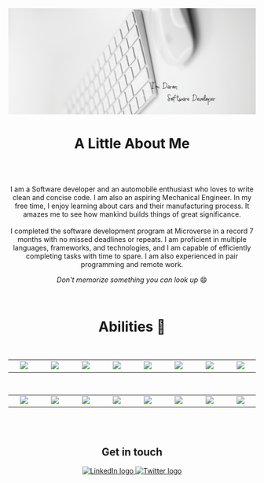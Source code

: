 <!--
**Daron976/Daron976** is a ✨ _special_ ✨ repository because its `README.md` (this file) appears on your GitHub profile.

Here are some ideas to get you started:

- 🔭 I’m currently working on ...
- 🌱 I’m currently learning ...
- 👯 I’m looking to collaborate on ...
- 🤔 I’m looking for help with ...
- 💬 Ask me about ...
- 📫 How to reach me: ...
- 😄 Pronouns: ...
- ⚡ Fun fact: ...
-->
<div align="center">
  <img src="https://github.com/Daron976/Daron976/blob/main/background.jpg?raw=true"/>
</div>

### <h1 align="center">A Little About Me </h1>
<br>
<br>
<p align="center">
I am a Software developer and an automobile enthusiast who loves to write clean and concise code. I am also an aspiring Mechanical Engineer. In my free time, I enjoy learning about cars and their manufacturing process. It amazes me to see how mankind builds things of great significance.</br></br>
I completed the software development program at Microverse in a record 7 months with no missed deadlines or repeats. I am proficient in multiple languages, frameworks, and technologies, and I am capable of efficiently completing tasks with time to spare. I am also experienced in pair programming and remote work.
</p>
<p align="center">
<em>Don't memorize something you can look up</em> 😄
</p>
<br>

### <h1 align="center">Abilities 🦾</h1>
<br>
<table align="center">
  <tbody>
    <tr valign="center">
      <td width="120px" align="center">
        <img height="50px" src="https://cdn.svgporn.com/logos/rails.svg">
      </td>
      <td width="120px" align="center">
        <img height="50px" src="https://cdn.svgporn.com/logos/ruby.svg">
      </td>
      <td width="120px" align="center">
        <img height="50px" src="https://cdn.svgporn.com/logos/react.svg">
      </td>
      <td width="120px" align="center">
        <img height="50px" src="https://cdn.svgporn.com/logos/redux.svg">
      </td>
      <td width="120px" align="center">
        <img height="50px" src="https://cdn.cdnlogo.com/logos/j/33/javascript.svg">
      </td>
      <td width="120px" align="center">
        <img height="50px" src="https://www.cdnlogo.com/logos/t/96/typescript.svg">
      </td>
      <td width="120px" align="center">
        <img height="50px" src="https://cdn.svgporn.com/logos/html-5.svg">
      </td>
      <td width="120px" align="center">
        <img height="50px" src="https://cdn.svgporn.com/logos/css-3.svg">
      </td>
   </tr>
  </tbody>
 </table>
 <br>
 <table align="center">
   <tbody>
   <tr valign="center">
      <td width="120px" align="center">
        <img height="50px" src="https://cdn.svgporn.com/logos/postgresql.svg">
      </td>
      <td width="120px" align="center">
        <img height="50px" src="https://cdn.svgporn.com/logos/mysql.svg">
      </td>
      <td width="120px" align="center">
        <img height="50px" src="https://cdn.cdnlogo.com/logos/b/50/bootstrap.svg">
      </td>
      <td width="120px" align="center">
        <img height="50px" src="https://cdn.cdnlogo.com/logos/s/90/sass.svg">
      </td>
      <td width="120px" align="center">
        <img height="50px" src="https://cdn.svgporn.com/logos/git-icon.svg">
      </td>
      <td width="120px" align="center">
        <img height="50px" src="https://cdn.svgporn.com/logos/webpack.svg">
      </td>
      <td width="120px" align="center">
        <img height="50px" src="https://cdn.svgporn.com/logos/jest.svg">
      </td>
      <td width="120px" align="center">
        <img height="50px" src="https://cdn.svgporn.com/logos/testing-library.svg">
      </td>
    </tr>
  </tbody>
</table>
<br>
<br>

### <h2 align="center">Get in touch</h2>

 <div id="badges" align="center">
  <a href="https://www.linkedin.com/in/daron-wiafe-1b88141a6/">
    <img height="50px" src="https://cdn.svgporn.com/logos/linkedin-icon.svg" alt="LinkedIn logo"/>
  </a>
  <a href="https://twitter.com/WiafeDaron">
    <img height="50px" src="https://cdn.svgporn.com/logos/twitter.svg" alt="Twitter logo"/>
  </a>
</div>
